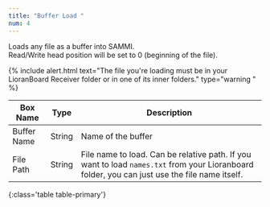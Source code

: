 ```yaml
---
title: "Buffer Load "
num: 4
---
```


Loads any file as a buffer into SAMMI.\
 Read/Write head position will be set to 0 (beginning of the file).

{% include alert.html text="The file you're loading must be in your LioranBoard Receiver folder or in one of its inner folders." type="warning
" %} 

| Box Name | Type | Description | 
|-------|--------|--------
|Buffer Name	|String	| Name of the buffer
|File Path	|String	| File name to load. Can be relative path. If you want to load `names.txt` from your Lioranboard folder, you can just use the file name itself. 
{:class='table table-primary'}









